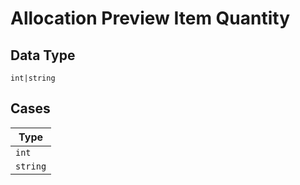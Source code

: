 
# Allocation Preview Item Quantity

## Data Type

`int|string`

## Cases

| Type |
|  --- |
| `int` |
| `string` |

